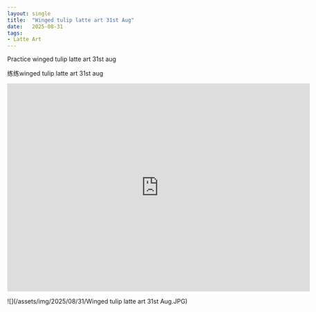 ```yaml
---
layout: single
title:  "Winged tulip latte art 31st Aug"
date:   2025-08-31
tags:
- Latte Art
---
```


Practice winged tulip latte art 31st aug

练练winged tulip latte art 31st aug

<div class="embed-container">
  <iframe
      src="https://www.youtube.com/embed/dFHfp_lT8mc"
      width="700"
      height="480"
      frameborder="0"
      allowfullscreen="true">
  </iframe>
</div>

![](/assets/img/2025/08/31/Winged tulip latte art 31st Aug.JPG)
